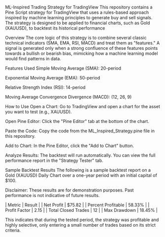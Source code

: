 ML-Inspired Trading Strategy for TradingView
This repository contains a Pine Script strategy for TradingView that uses a rules-based approach inspired by machine learning principles to generate buy and sell signals. The strategy is designed to be applied to financial charts, such as Gold (XAUUSD), to backtest its historical performance

Overview
The core logic of this strategy is to combine several classic technical indicators (SMA, EMA, RSI, MACD) and treat them as "features." A signal is generated only when a strong confluence of these features points towards a bullish or bearish bias, mimicking how a machine learning model would find patterns in data.

Features Used
Simple Moving Average (SMA): 20-period

Exponential Moving Average (EMA): 50-period

Relative Strength Index (RSI): 14-period

Moving Average Convergence Divergence (MACD): (12, 26, 9)

How to Use
Open a Chart: Go to TradingView and open a chart for the asset you want to test (e.g., XAUUSD).

Open Pine Editor: Click the "Pine Editor" tab at the bottom of the chart.

Paste the Code: Copy the code from the ML_Inspired_Strategy.pine file in this repository.

Add to Chart: In the Pine Editor, click the "Add to Chart" button.

Analyze Results: The backtest will run automatically. You can view the full performance report in the "Strategy Tester" tab.

Sample Backtest Results
The following is a sample backtest report on a Gold (XAUUSD) Daily Chart over a one-year period with an initial capital of $100.

Disclaimer: These results are for demonstration purposes. Past performance is not indicative of future results.

| Metric | Result |
| Net Profit | $75.82 |
| Percent Profitable | 58.33% |
| Profit Factor | 2.15 |
| Total Closed Trades | 12 |
| Max Drawdown | 18.45% |

This indicates that during the tested period, the strategy was profitable and highly selective, only entering a small number of trades based on its strict criteria.
